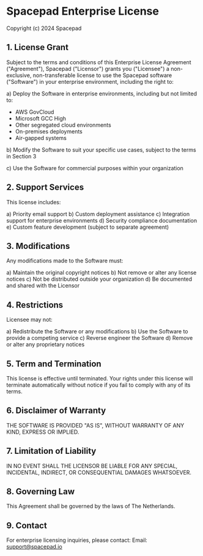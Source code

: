# Spacepad Enterprise License

Copyright (c) 2024 Spacepad

## 1. License Grant

Subject to the terms and conditions of this Enterprise License Agreement ("Agreement"), Spacepad ("Licensor") grants you ("Licensee") a non-exclusive, non-transferable license to use the Spacepad software ("Software") in your enterprise environment, including the right to:

a) Deploy the Software in enterprise environments, including but not limited to:
   - AWS GovCloud
   - Microsoft GCC High
   - Other segregated cloud environments
   - On-premises deployments
   - Air-gapped systems

b) Modify the Software to suit your specific use cases, subject to the terms in Section 3

c) Use the Software for commercial purposes within your organization

## 2. Support Services

This license includes:

a) Priority email support
b) Custom deployment assistance
c) Integration support for enterprise environments
d) Security compliance documentation
e) Custom feature development (subject to separate agreement)

## 3. Modifications

Any modifications made to the Software must:

a) Maintain the original copyright notices
b) Not remove or alter any license notices
c) Not be distributed outside your organization
d) Be documented and shared with the Licensor

## 4. Restrictions

Licensee may not:

a) Redistribute the Software or any modifications
b) Use the Software to provide a competing service
c) Reverse engineer the Software
d) Remove or alter any proprietary notices

## 5. Term and Termination

This license is effective until terminated. Your rights under this license will terminate automatically without notice if you fail to comply with any of its terms.

## 6. Disclaimer of Warranty

THE SOFTWARE IS PROVIDED "AS IS", WITHOUT WARRANTY OF ANY KIND, EXPRESS OR IMPLIED.

## 7. Limitation of Liability

IN NO EVENT SHALL THE LICENSOR BE LIABLE FOR ANY SPECIAL, INCIDENTAL, INDIRECT, OR CONSEQUENTIAL DAMAGES WHATSOEVER.

## 8. Governing Law

This Agreement shall be governed by the laws of The Netherlands.

## 9. Contact

For enterprise licensing inquiries, please contact:
Email: support@spacepad.io 